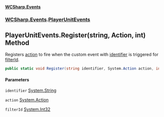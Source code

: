 #### [WCSharp.Events](README.md 'README')
### [WCSharp.Events](WCSharp.Events.md 'WCSharp.Events').[PlayerUnitEvents](WCSharp.Events.PlayerUnitEvents.md 'WCSharp.Events.PlayerUnitEvents')

## PlayerUnitEvents.Register(string, Action, int) Method

Registers [action](WCSharp.Events.PlayerUnitEvents.Register(string,System.Action,int).md#WCSharp.Events.PlayerUnitEvents.Register(string,System.Action,int).action 'WCSharp.Events.PlayerUnitEvents.Register(string, System.Action, int).action') to fire when the custom event with [identifier](WCSharp.Events.PlayerUnitEvents.Register(string,System.Action,int).md#WCSharp.Events.PlayerUnitEvents.Register(string,System.Action,int).identifier 'WCSharp.Events.PlayerUnitEvents.Register(string, System.Action, int).identifier') is triggered for [filterId](WCSharp.Events.PlayerUnitEvents.Register(string,System.Action,int).md#WCSharp.Events.PlayerUnitEvents.Register(string,System.Action,int).filterId 'WCSharp.Events.PlayerUnitEvents.Register(string, System.Action, int).filterId').

```csharp
public static void Register(string identifier, System.Action action, int filterId);
```
#### Parameters

<a name='WCSharp.Events.PlayerUnitEvents.Register(string,System.Action,int).identifier'></a>

`identifier` [System.String](https://docs.microsoft.com/en-us/dotnet/api/System.String 'System.String')

<a name='WCSharp.Events.PlayerUnitEvents.Register(string,System.Action,int).action'></a>

`action` [System.Action](https://docs.microsoft.com/en-us/dotnet/api/System.Action 'System.Action')

<a name='WCSharp.Events.PlayerUnitEvents.Register(string,System.Action,int).filterId'></a>

`filterId` [System.Int32](https://docs.microsoft.com/en-us/dotnet/api/System.Int32 'System.Int32')